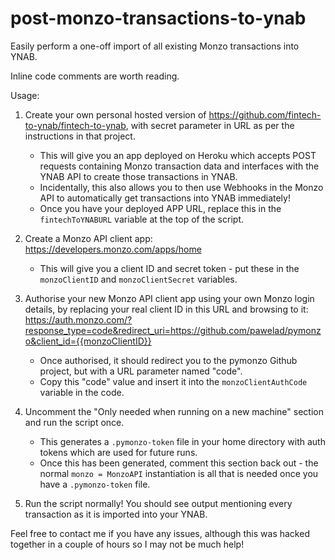 # post-monzo-transactions-to-ynab
Easily perform a one-off import of all existing Monzo transactions into YNAB.

Inline code comments are worth reading.

Usage:
1. Create your own personal hosted version of https://github.com/fintech-to-ynab/fintech-to-ynab, with secret parameter in URL as per the instructions in that project.
    - This will give you an app deployed on Heroku which accepts POST requests containing Monzo transaction data and interfaces with the YNAB API to create those transactions in YNAB.
    - Incidentally, this also allows you to then use Webhooks in the Monzo API to automatically get transactions into YNAB immediately!
    - Once you have your deployed APP URL, replace this in the `fintechToYNABURL` variable at the top of the script.

2. Create a Monzo API client app: https://developers.monzo.com/apps/home
    - This will give you a client ID and secret token - put these in the `monzoClientID` and `monzoClientSecret` variables.
    
3. Authorise your new Monzo API client app using your own Monzo login details, by replacing your real client ID in this URL and browsing to it: https://auth.monzo.com/?response_type=code&redirect_uri=https://github.com/pawelad/pymonzo&client_id={{monzoClientID}}
    - Once authorised, it should redirect you to the pymonzo Github project, but with a URL parameter named "code".
    - Copy this "code" value and insert it into the `monzoClientAuthCode` variable in the code.
    
4. Uncomment the "Only needed when running on a new machine" section and run the script once.
    - This generates a `.pymonzo-token` file in your home directory with auth tokens which are used for future runs.
    - Once this has been generated, comment this section back out - the normal `monzo = MonzoAPI` instantiation is all that is needed once you have a `.pymonzo-token` file.
    
5. Run the script normally! You should see output mentioning every transaction as it is imported into your YNAB.

Feel free to contact me if you have any issues, although this was hacked together in a couple of hours so I may not be much help!
